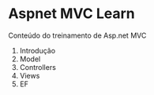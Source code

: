 # Aspnet MVC Learn
Conteúdo do treinamento de Asp.net MVC

1. Introdução
2. Model
3. Controllers
4. Views
5. EF
